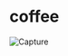 # coffee

![Capture](https://user-images.githubusercontent.com/74053116/142750193-0f4e08e1-74c0-4bc1-8ac5-1c49d51e4835.PNG)
